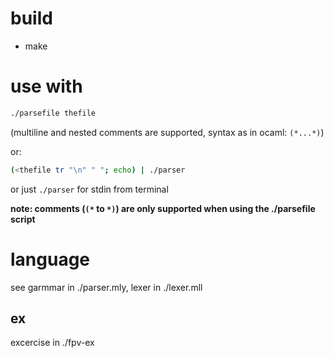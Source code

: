 # build
- make

# use with
```sh
./parsefile thefile
```
(multiline and nested comments are supported, syntax as in ocaml: `(*...*)`)

or:
```sh
(<thefile tr "\n" " "; echo) | ./parser
```

or just `./parser` for stdin from terminal

**note:
comments (`(*` to `*)`) are only supported when using the ./parsefile script**

# language
see garmmar in ./parser.mly, lexer in ./lexer.mll

## ex
excercise in ./fpv-ex
